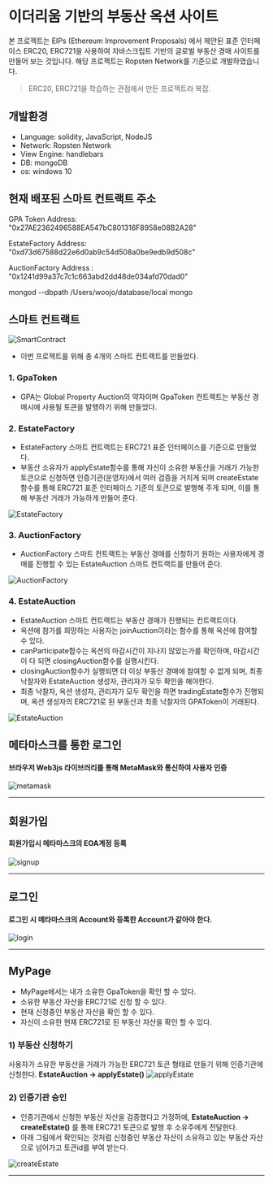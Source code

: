 # 이더리움 기반의 부동산 옥션 사이트 #
본 프로젝트는 EIPs (Ethereum Improvement Proposals) 에서 제안된 표준 인터페이스 ERC20, ERC721을 사용하여 자바스크립트 기반의 글로벌 부동산 경매 사이트를 만들어 보는 것입니다. 해당 프로젝트는 Ropsten Network를 기준으로 개발하였습니다.

> ERC20, ERC721을 학습하는 관점에서 만든 프로젝트라 복잡.

## 개발환경 ##
- Language: solidity, JavaScript, NodeJS
- Network: Ropsten Network
- View Engine: handlebars
- DB: mongoDB
- os: windows 10

## 현재 배포된 스마트 컨트랙트 주소 ##

GPA Token Address: "0x27AE2362496588EA547bC801316F8958e08B2A28"

EstateFactory Address: "0xd73d67588d22e6d0ab9c54d508a0be9edb9d508c"

AuctionFactory Address : "0x1241d99a37c7c1c663abd2dd48de034afd70dad0"

mongod --dbpath /Users/woojo/database/local
mongo

## 스마트 컨트랙트 ##
![SmartContract](./image/SmartContract.JPG)

- 이번 프로젝트를 위해 총 4개의 스마트 컨트랙트를 만들었다.

### 1. GpaToken ###
- GPA는 Global Property Auction의 약자이며 GpaToken 컨트랙트는 부동산 경매시에 사용될 토큰을 발행하기 위해 만들었다.

### 2. EstateFactory ###
- EstateFactory 스마트 컨트랙트는 ERC721 표준 인터페이스를 기준으로 만들었다. 
- 부동산 소유자가 applyEstate함수를 통해 자신이 소유한 부동산을 거래가 가능한 토큰으로 신청하면 인증기관(운영자)에서 여러 검증을 거치게 되며 createEstate함수를 통해 ERC721 표준 인터페이스 기준의 토큰으로 발행해 주게 되며, 이를 통해 부동산 거래가 가능하게 만들어 준다.    


![EstateFactory](./image/EstateFactory.JPG)

### 3. AuctionFactory ###
- AuctionFactory 스마트 컨트랙트는 부동산 경매를 신청하기 원하는 사용자에게 경매를 진행할 수 있는 EstateAuction 스마트 컨트랙트를 만들어 준다.

![AuctionFactory](./image/AuctionFactory.JPG)

### 4. EstateAuction ###
- EstateAuction 스마트 컨트랙트는 부동산 경매가 진행되는 컨트랙트이다. 
- 옥션에 참가를 희망하는 사용자는 joinAuction이라는 함수를 통해 옥션에 참여할 수 있다.
- canParticipate함수는 옥션의 마감시간이 지나지 않았는가를 확인하며, 마감시간이 다 되면 closingAuction함수를 실행시킨다.
- closingAuction함수가 실행되면 더 이상 부동산 경매에 참여할 수 없게 되며, 최종 낙찰자와 EstateAuction 생성자, 관리자가 모두 확인을 해야한다.
- 최종 낙찰자, 옥션 생성자, 관리자가 모두 확인을 하면 tradingEstate함수가 진행되며, 옥션 생성자의 ERC721로 된 부동산과 최종 낙찰자의 GPAToken이 거래된다. 

![EstateAuction](./image/EstateAuction.JPG)

## 메타마스크를 통한 로그인 ##
#### 브라우저 Web3js 라이브러리를 통해 MetaMask와 통신하여 사용자 인증  ####
![metamask](./image/metamask.JPG)

----------

## 회원가입 ##
#### 회원가입시 메타마스크의 EOA계정 등록  ####

![signup](./image/signup.png)

----------

## 로그인 ##
#### 로그인 시 메타마스크의 Account와 등록한 Account가 같아야 한다. ####
![login](./image/login.JPG)

----------

## MyPage ##
- MyPage에서는 내가 소유한 GpaToken을 확인 할 수 있다.
- 소유한 부동산 자산을 ERC721로 신청 할 수 있다.
- 현재 신청중인 부동산 자산을 확인 할 수 있다.
- 자신이 소유한 현재 ERC721로 된 부동산 자산을 확인 할 수 있다.
### 1) 부동산 신청하기 ###
사용자가 소유한 부동산을 거래가 가능한 ERC721 토큰 형태로 만들기 위해 인증기관에 신청한다. **EstateAuction -> applyEstate()**
![applyEstate](./image/applyEstate.JPG)

### 2) 인증기관 승인 ###
- 인증기관에서 신청한 부동산 자산을 검증했다고 가정하에, **EstateAuction -> createEstate()** 를 통해 ERC721 토큰으로 발행 후 소유주에게 전달한다.
- 아래 그림에서 확인되는 것처럼 신청중인 부동산 자산이 소유하고 있는 부동산 자산으로 넘어가고 토큰id를 부여 받는다.

![createEstate](./image/createEstate.JPG)

----------